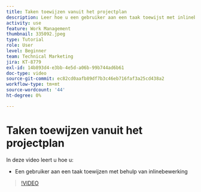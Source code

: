 ```yaml
---
title: Taken toewijzen vanuit het projectplan
description: Leer hoe u een gebruiker aan een taak toewijst met inlinebewerking in een [!DNL  Workfront] project.
activity: use
feature: Work Management
thumbnail: 335092.jpeg
type: Tutorial
role: User
level: Beginner
team: Technical Marketing
jira: KT-8779
exl-id: 14b893d4-e3bb-4e5d-a06b-99b744ad6b61
doc-type: video
source-git-commit: ec82cd0aafb89df7b3c46eb716faf3a25cd438a2
workflow-type: tm+mt
source-wordcount: '44'
ht-degree: 0%

---
```


# Taken toewijzen vanuit het projectplan

In deze video leert u hoe u:

* Een gebruiker aan een taak toewijzen met behulp van inlinebewerking

>[!VIDEO](https://video.tv.adobe.com/v/335092/?quality=12&learn=on)

<!---
learn more urls:
Notifications: Information about work assigned to me
Assign tasks
Personal time overview
Make smart assignments
Modify multiple user assignments in a task list
--->

